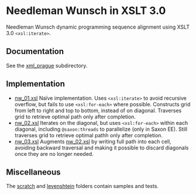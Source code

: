 # Needleman Wunsch in XSLT 3.0

Needleman Wunsch dynamic programming sequence alignment using XSLT 3.0 `<xsl:iterate>`.

## Documentation

See the [xml_prague](./xml_prague) subdirectory.

## Implementation

* [nw_01.xsl](./nw_01.xsl) Naïve implementation. Uses `<xsl:iterate>` to avoid recursive overflow, but fails to use `<xsl:for-each>` where possible. Constructs grid from left to right and top to bottom, instead of on diagonal. Traverses grid to retrieve optimal path only after completion.
* [nw_02.xsl]() Iterates on the diagonal, but uses `<xsl:for-each>` within each diagonal, including `@saxon:threads` to parallelize (only in Saxon EE). Still traverses grid to retrieve optimal pathh only after completion.
* [nw_03.xsl]() Augments [nw_02.xsl]() by writing full path into each cell, avoiding backward traversal and making it possible to discard diagonals once they are no longer needed.

## Miscellaneous

The [scratch](./scratch) and [levenshtein](./levenshtein) folders contain samples and tests.